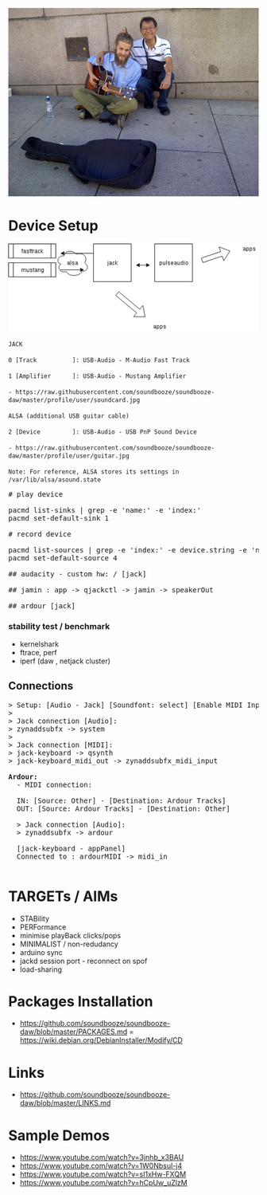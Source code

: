 
![alt text](https://raw.githubusercontent.com/soundbooze/soundbooze-daw/master/photo.jpg "Home")
 
 # Device Setup

![alt text](https://raw.githubusercontent.com/soundbooze/soundbooze-daw/master/profile/user/bingung-not.png "Home")

```
JACK

0 [Track          ]: USB-Audio - M-Audio Fast Track

1 [Amplifier      ]: USB-Audio - Mustang Amplifier

- https://raw.githubusercontent.com/soundbooze/soundbooze-daw/master/profile/user/soundcard.jpg

ALSA (additional USB guitar cable)

2 [Device         ]: USB-Audio - USB PnP Sound Device

- https://raw.githubusercontent.com/soundbooze/soundbooze-daw/master/profile/user/guitar.jpg

Note: For reference, ALSA stores its settings in /var/lib/alsa/asound.state
```

<pre>
# play device

pacmd list-sinks | grep -e 'name:' -e 'index:'
pacmd set-default-sink 1 

# record device

pacmd list-sources | grep -e 'index:' -e device.string -e 'name:'
pacmd set-default-source 4

## audacity - custom hw: / [jack]

## jamin : app -> qjackctl -> jamin -> speakerOut

## ardour [jack]
</pre>

### stability test / benchmark

- kernelshark
- ftrace, perf
- iperf (daw , netjack cluster)

## Connections

<pre>
> Setup: [Audio - Jack] [Soundfont: select] [Enable MIDI Input: Jack]
>
> Jack connection [Audio]: 
> zynaddsubfx -> system
>
> Jack connection [MIDI]: 
> jack-keyboard -> qsynth 
> jack-keyboard_midi_out -> zynaddsubfx_midi_input

<b>Ardour: </b>
  - MIDI connection: 
  
  IN: [Source: Other] - [Destination: Ardour Tracks]
  OUT: [Source: Ardour Tracks] - [Destination: Other]
  
  > Jack connection [Audio]: 
  > zynaddsubfx -> ardour
  
  [jack-keyboard - appPanel]
  Connected to : ardourMIDI -> midi_in

</pre>

# TARGETs / AIMs

- STABility
- PERFormance
- minimise playBack clicks/pops
- MINIMALIST / non-redudancy
- arduino sync
- jackd session port - reconnect on spof
- load-sharing

# Packages Installation

- https://github.com/soundbooze/soundbooze-daw/blob/master/PACKAGES.md
= https://wiki.debian.org/DebianInstaller/Modify/CD

# Links

- https://github.com/soundbooze/soundbooze-daw/blob/master/LINKS.md

# Sample Demos

- https://www.youtube.com/watch?v=3jnhb_x3BAU
- https://www.youtube.com/watch?v=1W0NbsuI-j4
- https://www.youtube.com/watch?v=sI1xHw-FXQM
- https://www.youtube.com/watch?v=hCpUw_uZlzM

